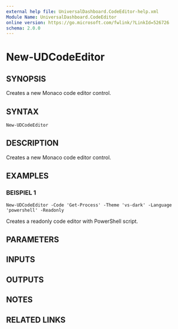```yaml
---
external help file: UniversalDashboard.CodeEditor-help.xml
Module Name: UniversalDashboard.CodeEditor
online version: https://go.microsoft.com/fwlink/?LinkId=526726
schema: 2.0.0
---
```


# New-UDCodeEditor

## SYNOPSIS
Creates a new Monaco code editor control.

## SYNTAX

```
New-UDCodeEditor
```

## DESCRIPTION
Creates a new Monaco code editor control.

## EXAMPLES

### BEISPIEL 1
```
New-UDCodeEditor -Code 'Get-Process' -Theme 'vs-dark' -Language 'powershell' -Readonly
```

Creates a readonly code editor with PowerShell script.

## PARAMETERS

## INPUTS

## OUTPUTS

## NOTES

## RELATED LINKS
